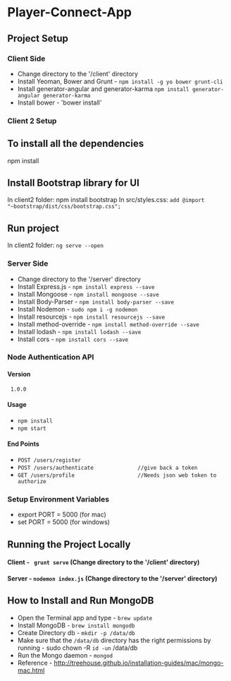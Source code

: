 # Player-Connect-App

## Project Setup 

### Client Side 
- Change directory to the '/client' directory
- Install Yeoman, Bower and Grunt - `npm install -g yo bower grunt-cli`
- Install generator-angular and generator-karma `npm install generator-angular generator-karma`
- Install bower - 'bower install'

### Client 2 Setup
## To install all the dependencies 
npm install 
## Install Bootstrap library for UI
In client2 folder:
npm install bootstrap
In src/styles.css: 
	`add @import "~bootstrap/dist/css/bootstrap.css";`
## Run project 
In client2 folder:
	`ng serve --open`

### Server Side 
- Change directory to the '/server' directory
- Install Express.js - `npm install express --save`
- Install Mongoose - `npm install mongoose --save`
- Install Body-Parser - `npm install body-parser --save`
- Install Nodemon - `sudo npm i -g nodemon`
- Install resourcejs - `npm install resourcejs --save`
- Install method-override - `npm install method-override --save`
- Install lodash - `npm install lodash --save`
- Install cors - `npm install cors --save`

### Node Authentication API
#### Version 
     1.0.0
#### Usage
 - `npm install`
 - `npm start`
#### End Points
 - `POST /users/register`
 - `POST /users/authenticate              //give back a token`
 - `GET /users/profile                    //Needs json web token to authorize`

### Setup Environment Variables 
- export PORT = 5000 (for mac)
- set PORT = 5000 (for windows)


## Running the Project Locally 
#### Client - ` grunt serve`  (Change directory to the '/client' directory)
#### Server - `nodemon index.js` (Change directory to the '/server' directory)

## How to Install and Run MongoDB 
- Open the Terminal app and type - `brew update`
- Install MongoDB -  `brew install mongodb`
- Create Directory db - `mkdir -p /data/db`
- Make sure that the  `/data/db` directory has the right permissions by running - sudo chown -R `id -un` /data/db
- Run the Mongo daemon - `mongod` 
- Reference - http://treehouse.github.io/installation-guides/mac/mongo-mac.html


